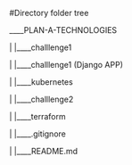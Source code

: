 #Directory folder tree

____PLAN-A-TECHNOLOGIES

| |____challlenge1
   
   | |____challlenge1 (Django APP)
   
   | |____kubernetes

| |____challlenge2

   | |____terraform

| |____.gitignore

| |____README.md
